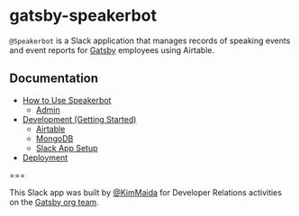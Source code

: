 # gatsby-speakerbot

`@Speakerbot` is a Slack application that manages records of speaking events and event reports for [Gatsby](https://github.com/gatsbyjs) employees using Airtable.

## Documentation

* [How to Use Speakerbot](docs/usage.md)
  * [Admin](docs/admin.md)
* [Development (Getting Started)](docs/development.md)
  * [Airtable](docs/development-airtable.md)
  * [MongoDB](docs/development-mongodb.md)
  * [Slack App Setup](docs/development-slack-app.md)
* [Deployment](docs/deployment.md)

===

This Slack app was built by [@KimMaida](https://twitter.com/KimMaida) for Developer Relations activities on the [Gatsby org team](https://www.gatsbyjs.com/about/).
